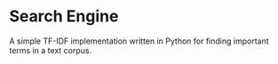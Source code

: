 # Search Engine

A simple TF-IDF implementation written in Python for finding important terms in a text corpus.
